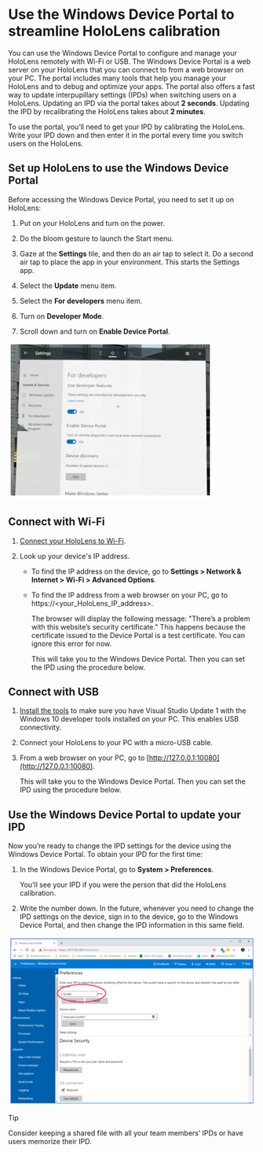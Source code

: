 

# Use the Windows Device Portal to streamline HoloLens calibration
 
You can use the Windows Device Portal to configure and manage your HoloLens remotely with Wi-Fi or USB. The Windows Device Portal is a web server on your HoloLens that you can connect to from a web browser on your PC. The portal includes many tools that help you manage your HoloLens and to debug and optimize your apps. The portal also offers a fast way to update interpupillary settings (IPDs) when switching users on a HoloLens. Updating an IPD via the portal takes about **2 seconds**. Updating the IPD by recalibrating the HoloLens takes about **2 minutes**.

To use the portal, you’ll need to get your IPD by calibrating the HoloLens. Write your IPD down and then enter it in the portal every time you switch users on the HoloLens. 

## Set up HoloLens to use the Windows Device Portal

Before accessing the Windows Device Portal, you need to set it up on HoloLens:

1.	Put on your HoloLens and turn on the power.

2.	Do the bloom gesture to launch the Start menu.

3.	Gaze at the **Settings** tile, and then do an air tap to select it. Do a second air tap to place the app in your environment. This starts the Settings app.

4.	Select the **Update** menu item.

5.	Select the **For developers** menu item.

6.	Turn on **Developer Mode**.

7.	Scroll down and turn on **Enable Device Portal**.

   ![Enable Device Portal setting)](media/developers-settings.PNG "Enable Device Portal setting")
 
## Connect with Wi-Fi

1.	[Connect your HoloLens to Wi-Fi](https://docs.microsoft.com/en-us/windows/mixed-reality/connecting-to-wi-fi-on-hololens).

2.	Look up your device's IP address.

    - To find the IP address on the device, go to **Settings > Network & Internet > Wi-Fi > Advanced Options**.
    
    - To find the IP address from a web browser on your PC, go to https://<your_HoloLens_IP_address>.
    
      The browser will display the following message: "There’s a problem with this website’s security certificate." This happens because the certificate issued to the Device Portal is a test certificate. You can ignore this error for now.

      This will take you to the Windows Device Portal. Then you can set the IPD using the procedure below.

## Connect with USB

1.	[Install the tools](https://docs.microsoft.com/en-us/windows/mixed-reality/install-the-tools) to make sure you have Visual Studio Update 1 with the Windows 10 developer tools installed on your PC. This enables USB connectivity.

2.	Connect your HoloLens to your PC with a micro-USB cable.

3.	From a web browser on your PC, go to [http://127.0.0.1:10080](http://127.0.0.1:10080).

    This will take you to the Windows Device Portal. Then you can set the IPD using the procedure below.

## Use the Windows Device Portal to update your IPD

Now you’re ready to change the IPD settings for the device using the Windows Device Portal. To obtain your IPD for the first time:

1.	In the Windows Device Portal, go to **System > Preferences**. 

    You’ll see your IPD if you were the person that did the HoloLens calibration.

2.	Write the number down. In the future, whenever you need to change the IPD settings on the device, sign in to the device, go to the Windows Device Portal, and then change the IPD information in this same field. 

   ![IPD setting)](media/ipd-setting.PNG "IPD setting")
 
> [!TIP]
> Consider keeping a shared file with all your team members’ IPDs or have users memorize their IPD. 


